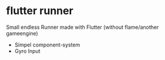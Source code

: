 # flutter runner

Small endless Runner made with Flutter (without flame/another gameengine)

- Simpel component-system
- Gyro Input
